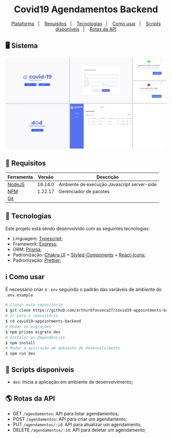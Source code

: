 
<h1 align="center">
  Covid19 Agendamentos Backend
</h1>

<p align="center">
<a href="#desktop_computer-sistema">Plataforma</a>&nbsp;&nbsp;&nbsp;|&nbsp;&nbsp;&nbsp;
  <a href="#memo-requisitos">Requisitos</a>&nbsp;&nbsp;&nbsp;|&nbsp;&nbsp;&nbsp;
  <a href="#rocket-tecnologias">Tecnologias</a>&nbsp;&nbsp;&nbsp;|&nbsp;&nbsp;&nbsp;
  <a href="#information_source-como-usar">Como usar</a>&nbsp;&nbsp;&nbsp;|&nbsp;&nbsp;&nbsp;
  <a href="#scroll-scripts-disponíveis">Scripts disponíveis</a>&nbsp;&nbsp;&nbsp;|&nbsp;&nbsp;&nbsp;
  <a href="#earth_americas-rotas-da-api">Rotas da API</a>
</p>

## :desktop_computer: Sistema
![](./public/ScreensFigma.png)


## :memo: Requisitos

| Ferramenta| Versão  | Descrição                                    |
|-----------|---------|----------------------------------------------|
| [NodeJS](https://nodejs.org/en/)              | 16.14.0 | Ambiente de execução Javascript server-side  |
| [NPM](https://www.npmjs.com/)                 | 1.22.17 | Gerenciador de pacotes                   |
| [Git](https://git-scm.com/)           | | |


## :rocket: Tecnologias

Este projeto está sendo desenvolvido com as seguintes tecnologias:

-  Linguagem: [Typescript](https://www.typescriptlang.org/);
-  Framework: [Express](https://expressjs.com/);
-  ORM: [Prisma](https://www.prisma.io/);
-  Padronização: [Chakra UI](https://v2.chakra-ui.com/) + [Styled-Components](https://www.styled-components.com/) + [React-Icons](https://react-icons.github.io/react-icons/);
-  Padronização: [Prettier](https://prettier.io/);

## :information_source: Como usar

É necessário criar o ```.env``` seguindo o padrão das variáveis de ambiente do ```.env.example```

```bash
# Clonar este repositório
$ git clone https://github.com/arthurbfonseca27/covid19-appointments-backend.git
# Ir para o repositório
$ cd covid19-appointments-backend
# Rodar as migrações
$ npm prisma migrate dev
# Instalar as dependências
$ npm install
# Rodar a aplicação em ambiente de desenvolvimento
$ npm run dev
```
## :scroll: Scripts disponíveis

- `dev`: Inicia a aplicação em ambiente de desenvolvimento;

## :earth_americas: Rotas da API
- GET `/agendamentos`: API para listar agendamentos;
- POST `/agendamentos`: API para criar um agendamento;
- PUT `/agendamentos/:id`: API para atualizar um agendamento;
- DELETE `/agendamentos/:id`: API para deletar um agendamento;
